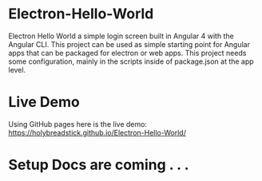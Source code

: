 # Electron-Hello-World
Electron Hello World a simple login screen built in Angular 4 with the Angular CLI. This project can be used as simple starting point for Angular apps that can be packaged for electron or web apps. This project needs some configuration, mainly in the scripts inside of package.json at the app level.

# Live Demo
Using GitHub pages here is the live demo: https://holybreadstick.github.io/Electron-Hello-World/


# Setup Docs are coming . . . 
